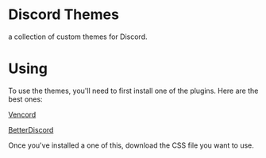 # Discord Themes

a collection of custom themes for Discord.

# Using
To use the themes, you'll need to first install one of the plugins. Here are the best ones:

[Vencord](https://github.com/Vendicated/Vencord)

[BetterDiscord](https://github.com/BetterDiscord/BetterDiscord)


Once you've installed a one of this, download the CSS file you want to use.
